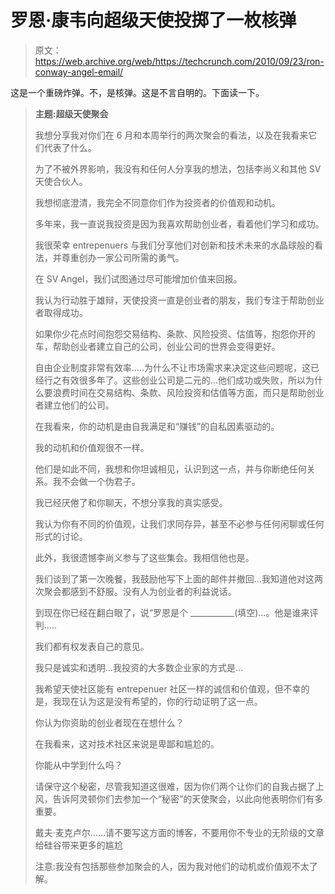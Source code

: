 # 罗恩·康韦向超级天使投掷了一枚核弹

> 原文：<https://web.archive.org/web/https://techcrunch.com/2010/09/23/ron-conway-angel-email/>

这是一个重磅炸弹。不，是核弹。这是不言自明的。下面读一下。

> **主题:超级天使聚会**
> 
> 我想分享我对你们在 6 月和本周举行的两次聚会的看法，以及在我看来它们代表了什么。
> 
> 为了不被外界影响，我没有和任何人分享我的想法，包括李尚义和其他 SV 天使合伙人。
> 
> 我想彻底澄清，我完全不同意你们作为投资者的价值观和动机。
> 
> 多年来，我一直说我投资是因为我喜欢帮助创业者，看着他们学习和成功。
> 
> 我很荣幸 entrepenuers 与我们分享他们对创新和技术未来的水晶球般的看法，并尊重创办一家公司所需的勇气。
> 
> 在 SV Angel，我们试图通过尽可能增加价值来回报。
> 
> 我认为行动胜于雄辩，天使投资一直是创业者的朋友，我们专注于帮助创业者取得成功。
> 
> 如果你少花点时间抱怨交易结构、条款、风险投资、估值等，抱怨你开的车，帮助创业者建立自己的公司，创业公司的世界会变得更好。
> 
> 自由企业制度非常有效率…..为什么不让市场需求来决定这些问题呢，这已经行之有效很多年了。这些创业公司是二元的…他们成功或失败，所以为什么要浪费时间在交易结构、条款、风险投资和估值等方面，而只是帮助创业者建立他们的公司。
> 
> 在我看来，你的动机是由自我满足和“赚钱”的自私因素驱动的。
> 
> 我的动机和价值观很不一样。
> 
> 他们是如此不同，我想和你坦诚相见，认识到这一点，并与你断绝任何关系。我不会做一个伪君子。
> 
> 我已经厌倦了和你聊天，不想分享我的真实感受。
> 
> 我认为你有不同的价值观，让我们求同存异，甚至不必参与任何闲聊或任何形式的讨论。
> 
> 此外，我很遗憾李尚义参与了这些集会。我相信他也是。
> 
> 我们谈到了第一次晚餐，我鼓励他写下上面的邮件并撤回…我知道他对这两次聚会都感到不舒服。没有人为创业者的利益说话。
> 
> 到现在你已经在翻白眼了，说“罗恩是个 ___________(填空)…。他是谁来评判…..
> 
> 我们都有权发表自己的意见。
> 
> 我只是诚实和透明…我投资的大多数企业家的方式是…
> 
> 我希望天使社区能有 entrepenuer 社区一样的诚信和价值观，但不幸的是，我现在认为这是没有希望的，你的行动证明了这一点。
> 
> 你认为你资助的创业者现在在想什么？
> 
> 在我看来，这对技术社区来说是卑鄙和尴尬的。
> 
> 你能从中学到什么吗？
> 
> 请保守这个秘密，尽管我知道这很难，因为你们两个让你们的自我占据了上风，告诉阿灵顿你们去参加一个“秘密”的天使聚会，以此向他表明你们有多重要。
> 
> 戴夫·麦克卢尔……请不要写这方面的博客，不要用你不专业的无阶级的文章给硅谷带来更多的尴尬
> 
> 注意:我没有包括那些参加聚会的人，因为我对他们的动机或价值观不太了解。